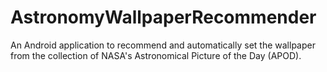 # AstronomyWallpaperRecommender

An Android application to recommend and automatically set the wallpaper from the collection of NASA's Astronomical Picture of the Day (APOD).
